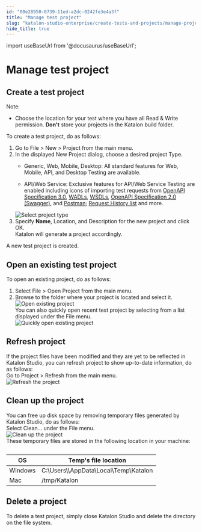 ```yaml
---
id: "00e28950-0739-11ed-a2dc-0242fe3e4a3f"
title: "Manage test project"
slug: "katalon-studio-enterprise/create-tests-and-projects/manage-projects/manage-test-project"
hide_title: true
---
```

import useBaseUrl from '@docusaurus/useBaseUrl';


# <a id="concept-696" class="anchor_top_offset"/><a id="ariaid-title1" class="anchor_top_offset"/>Manage test project


## <a id="task-1224" class="anchor_top_offset"/>Create a test project 

<section xmlns="http://www.w3.org/1999/xhtml" className="section context"><div className="note note note_note"><span className="note__title">Note:</span> <ul className="ul"><li className="li"><p className="p">Choose the location for your test where you have all Read &amp; Write permission. <strong className="ph b">Don't</strong> store your projects in the Katalon build folder.</p></li></ul></div>To create a test project, do as follows:</section> 
<ol xmlns="http://www.w3.org/1999/xhtml" className="ol steps"><li className="li step stepexpand"><span className="ph cmd">Go to  <span className="ph uicontrol">File</span> &gt;  <span className="ph uicontrol">New</span> &gt; <span className="ph uicontrol">Project</span> from the main menu.</span></li><li className="li step stepexpand"><span className="ph cmd">In the displayed <span className="ph uicontrol">New Project</span> dialog, choose a desired project <span className="ph uicontrol">Type</span>.</span><div className="itemgroup info"><ul className="ul"><li className="li"><span className="ph uicontrol">Generic</span>, <span className="ph uicontrol">Web</span>, <span className="ph uicontrol">Mobile</span>, <span className="ph uicontrol">Desktop</span>: All standard features for Web, Mobile, API, and Desktop Testing are available.</li><li className="li"><p className="p"><span className="ph uicontrol">API/Web Service</span>: Exclusive features for API/Web Service Testing are enabled including icons of importing test requests from <a className="xref" href="/docs/katalon-studio-enterprise/test-design/web-services-test-design/import-web-service-objects/import-rest-api-with-openapi-specification-3.0">OpenAPI Specification 3.0</a>, <a className="xref" href="/docs/katalon-studio-enterprise/test-design/web-services-test-design/import-web-service-objects/import-restful-requests-from-wadls">WADLs</a>, <a className="xref" href="/docs/katalon-studio-enterprise/test-design/web-services-test-design/import-web-service-objects/import-soap-requests-from-wsdls">WSDLs</a>, <a className="xref" href="/docs/katalon-studio-enterprise/test-design/web-services-test-design/import-web-service-objects/import-restful-requests-from-swagger-2.0">OpenAPI Specification 2.0 (Swagger)</a>, and <a className="xref" href="/docs/katalon-studio-enterprise/test-design/web-services-test-design/import-web-service-objects/import-web-service-requests-from-soapui">Postman</a>; <a className="xref" href="/docs/katalon-studio-enterprise/test-design/web-services-test-design/working-with-apiweb-services-project/request-history">Request History list</a> and more.</p></li></ul></div><div className="itemgroup info"><img className="image" width={500} src={useBaseUrl("/186b2a00-0739-11ed-a2dc-0242fe3e4a3f.png")} alt="Select project type" /></div></li><li className="li step stepexpand"><span className="ph cmd">Specify <strong className="ph b"><span className="ph uicontrol">Name</span></strong>, <span className="ph uicontrol">Location</span>, and <span className="ph uicontrol">Description</span> for the new project and click <span className="ph uicontrol">OK</span>.</span><div className="itemgroup stepresult">Katalon will generate a project accordingly.</div></li></ol> 
<section xmlns="http://www.w3.org/1999/xhtml" className="section result">A new test project is created.</section> 

## <a id="task-7782" class="anchor_top_offset"/>Open an existing test project

<section xmlns="http://www.w3.org/1999/xhtml" className="section context">To open an existing project, do as follows:</section> 
<ol xmlns="http://www.w3.org/1999/xhtml" className="ol steps"><li className="li step stepexpand"><span className="ph cmd">Select <span className="ph uicontrol">File</span> &gt;  <span className="ph uicontrol">Open Project</span> from the main menu.</span></li><li className="li step stepexpand"><span className="ph cmd">Browse to the folder where your project is located and select it.</span><div className="itemgroup stepxmp"><img className="image" src={useBaseUrl("/1886ef60-0739-11ed-a2dc-0242fe3e4a3f.png")} alt="Open existing project" /></div><div className="itemgroup info">You can also quickly open recent test project by selecting from a list displayed under the <span className="ph uicontrol">File</span> menu.</div><div className="itemgroup stepxmp"><img className="image" src={useBaseUrl("/189658b0-0739-11ed-a2dc-0242fe3e4a3f.png")} alt="Quickly open existing project" /></div></li></ol> 

## <a id="task-5108" class="anchor_top_offset"/>Refresh project

<section xmlns="http://www.w3.org/1999/xhtml" className="section context">If the project files have been modified and they are yet to be reflected in Katalon Studio, you can refresh project to show up-to-date information, do as follows:</section> 
<div xmlns="http://www.w3.org/1999/xhtml" className="li step p"><span className="ph cmd">Go to <span className="ph uicontrol">Project</span> &gt; <span className="ph uicontrol">Refresh</span> from the main menu.</span><div className="itemgroup stepxmp"><img className="image" src={useBaseUrl("/18aaf220-0739-11ed-a2dc-0242fe3e4a3f.png")} alt="Refresh the project" /></div></div>

## <a id="task-7188" class="anchor_top_offset"/>Clean up the project

<section xmlns="http://www.w3.org/1999/xhtml" className="section context">You can free up disk space by removing temporary files generated by Katalon Studio, do as follows:</section> 
<div xmlns="http://www.w3.org/1999/xhtml" className="li step p"><span className="ph cmd">Select <span className="ph uicontrol">Clean...</span> under the <span className="ph uicontrol">File</span> menu.</span><div className="itemgroup info"><img className="image" src={useBaseUrl("/18c000c0-0739-11ed-a2dc-0242fe3e4a3f.png")} alt="Clean up the project" /></div><div className="itemgroup info">These temporary files are stored in the following location in your machine:</div><div className="itemgroup info"><table className="table"><caption /><colgroup><col style={{width: '50%'}} /><col style={{width: '50%'}} /></colgroup><thead className="thead"><tr className><th className="entry anchor_top_offset" id="task-7188__entry__1">OS</th><th className="entry anchor_top_offset" id="task-7188__entry__2">Temp's file location</th></tr></thead><tbody className="tbody"><tr className><td className="entry" headers="task-7188__entry__1 task-7188__entry__2 ">Windows</td><td className="entry" headers="task-7188__entry__1 task-7188__entry__2 "><span className="ph">C:\Users\\AppData\Local\Temp\Katalon</span></td></tr><tr className><td className="entry" headers="task-7188__entry__1 task-7188__entry__2 ">Mac</td><td className="entry" headers="task-7188__entry__1 task-7188__entry__2 "><span className="ph">/tmp/Katalon</span></td></tr></tbody></table></div></div>

## <a id="task-8857" class="anchor_top_offset"/>Delete a project

<div xmlns="http://www.w3.org/1999/xhtml" className="li step p"><span className="ph cmd">To delete a test project, simply close Katalon Studio and delete the directory on the file system.</span></div>
